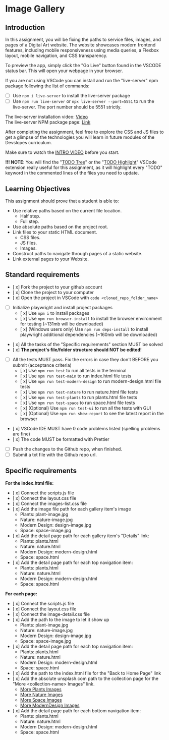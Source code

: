 # Image Gallery

## Introduction

In this assignment, you will be fixing the paths to service files, images, and pages of a Digital Art website. The website showcases modern frontend features, including mobile responsiveness using media queries, a Flexbox layout, mobile navigation, and CSS transparency.

To preview the app, simply click the "Go Live" button found in the VSCODE status bar. This will open your webpage in your browser.

If you are not using VSCode you can install and run the "live-server" npm package following the list of commands:

- [ ] Use `npm i live-server` to install the live-server package
- [ ] Use `npm run live-server` or `npx live-server --port=5551` to run the live-server. The port number should be 5551 strictly.

The live-server installation video: [Video](https://www.loom.com/share/ca99ebec79d14bfa9fc4dd012661f919?sid=0c702a22-c5bd-4608-93d2-0643aecb4b07)  
The live-server NPM package page: [Link](https://www.npmjs.com/package/live-server)

After completing the assignment, feel free to explore the CSS and JS files to get a glimpse of the technologies you will learn in future modules of the Devslopes curriculum.

Make sure to watch the [INTRO VIDEO](https://www.loom.com/share/c0569858f7d5421fab6e9597302e7dc1?sid=38906dd1-7efd-4d97-b8c1-e5e9870f3e02) before you start.

**!!! NOTE**: You will find the "[TODO Tree](https://marketplace.visualstudio.com/items?itemName=Gruntfuggly.todo-tree)" or the "[TODO Highlight](https://marketplace.visualstudio.com/items?itemName=jgclark.vscode-todo-highlight)" VSCode extension really useful for this assignment, as it will highlight every "TODO" keyword in the commented lines of the files you need to update.

## Learning Objectives

This assignment should prove that a student is able to:

- Use relative paths based on the current file location.
  - Half step.
  - Full step.
- Use absolute paths based on the project root.
- Link files to your static HTML document.
  - CSS files.
  - JS files.
  - Images.
- Construct paths to navigate through pages of a static website.
- Link external pages to your Website.

## Standard requirements

- [ x] Fork the project to your github account
- [ x] Clone the project to your computer
- [ x] Open the project in VSCode with `code <cloned_repo_folder_name>`
- [ ] Initialize playwright and install project packages
  - [ x] Use `npm i` to install packages
  - [ x] Use `npm run browser-install` to install the browser environment for testing (~131mb will be downloaded)
  - [ x] (Windows users only) Use `npm run deps-install` to install playwright additional dependencies (~160mb will be downloaded)
- [ x] All the tasks of the "Specific requirements" section MUST be solved
- [ x] **The project's file/folder structure should NOT be edited!**
- [ ] All the tests MUST pass. Fix the errors in case they don't BEFORE you submit (acceptance criteria)
  - [ x] Use `npm run test` to run all tests in the terminal
  - [ x] Use `npm run test-main` to run index.html file tests
  - [ x] Use `npm run test-modern-design` to run modern-design.html file tests
  - [ x] Use `npm run test-nature` to run nature.html file tests
  - [ x] Use `npm run test-plants` to run plants.html file tests
  - [ x] Use `npm run test-space` to run space.html file tests
  - [ x] (Optional) Use `npm run test-ui` to run all the tests with GUI
  - [ x] (Optional) Use `npm run show-report` to see the latest report in the browser
- [ x] VSCode IDE MUST have 0 code problems listed (spelling problems are fine)
- [ x] The code MUST be formatted with Prettier
- [ ] Push the changes to the Github repo, when finished.
- [ ] Submit a txt file with the Github repo url.

## Specific requirements

**For the index.html file:**

- [ x] Connect the scripts.js file
- [ x] Connect the layout.css file
- [ x] Connect the images-list.css file
- [ x] Add the image file path for each gallery item's image
  - Plants: plant-image.jpg
  - Nature: nature-image.jpg
  - Modern Design: design-image.jpg
  - Space: space-image.jpg
- [ x] Add the detail page path for each gallery item's "Details" link:
  - Plants: plants.html
  - Nature: nature.html
  - Modern Design: modern-design.html
  - Space: space.html
- [ x] Add the detail page path for each top navigation item:
  - Plants: plants.html
  - Nature: nature.html
  - Modern Design: modern-design.html
  - Space: space.html

**For each page:**

- [ x] Connect the scripts.js file
- [ x] Connect the layout.css file
- [ x] Connect the image-detail.css file
- [ x] Add the path to the image to let it show up
  - Plants: plant-image.jpg
  - Nature: nature-image.jpg
  - Modern Design: design-image.jpg
  - Space: space-image.jpg
- [ x] Add the detail page path for each top navigation item:
  - Plants: plants.html
  - Nature: nature.html
  - Modern Design: modern-design.html
  - Space: space.html
- [ x] Add the path to the index.html file for the "Back to Home Page" link
- [ x] Add the absolute unsplash.com path to the collection page for the "More \<collection-name\> Images" link.
  - [More Plants Images](https://unsplash.com/s/photos/plants)
  - [More Nature Images](https://unsplash.com/s/photos/nature)
  - [More Space Images](https://unsplash.com/s/photos/space)
  - [More ModernDesign Images](https://unsplash.com/s/photos/modern-design)
- [ x] Add the detail page path for each bottom navigation item:
  - Plants: plants.html
  - Nature: nature.html
  - Modern Design: modern-design.html
  - Space: space.html
